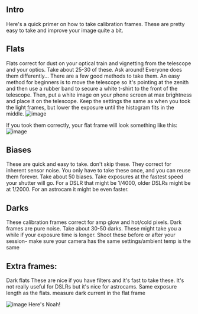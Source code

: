 ## Intro
Here's a quick primer on how to take calibration frames. These are pretty easy to take and improve your image quite a bit.

## Flats 
Flats correct for dust on your optical train and vignetting from the telescope and your optics. 
Take about 25-30 of these. Ask around! Everyone does them differently...
There are a few good methods to take them. An easy method for beginners is to move the telescope so it's pointing at the zenith and then use a rubber band to secure a white t-shirt to the front of the telescope. Then, put a white image on your phone screen at max brightness and place it on the telescope. Keep the settings the same as when you took the light frames, but lower the exposure until the histogram fits in the middle.
![image](https://github.com/observational-dev/oawiki/assets/31824839/8a6c365e-8ffc-4d86-b397-a845ba2f7c75)

If you took them correctly, your flat frame will look something like this:
![image](https://github.com/observational-dev/oawiki/assets/31824839/b93ab15a-624b-4f90-9794-26e892b62d99)

## Biases
These are quick and easy to take. don't skip these. They correct for inherent sensor noise. You only have to take these once, and you can reuse them forever.
Take about 50 biases.
Take exposures at the fastest speed your shutter will go. For a DSLR that might be 1/4000, older DSLRs might be at 1/2000. For an astrocam it might be even faster.

## Darks
These calibration frames correct for amp glow and hot/cold pixels. Dark frames are pure noise.
Take about 30-50 darks. These might take you a while if your exposure time is longer.
Shoot these before or after your session- make sure your camera has the same settings/ambient temp is the same 

## Extra frames:
Dark flats
These are nice if you have filters and it's fast to take these. It's not really useful for DSLRs but it's nice for astrocams. Same exposure length as the flats. measure dark current in the flat frame 

![image](https://github.com/observational-dev/oawiki/assets/31824839/e21394c6-28f3-4730-ba13-dd7f69d6368f)
Here's Noah!
